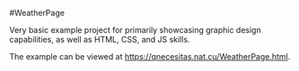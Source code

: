 #WeatherPage

Very basic example project for primarily showcasing graphic design capabilities, as well as HTML, CSS, and JS skills.

The example can be viewed at https://qnecesitas.nat.cu/WeatherPage.html.
